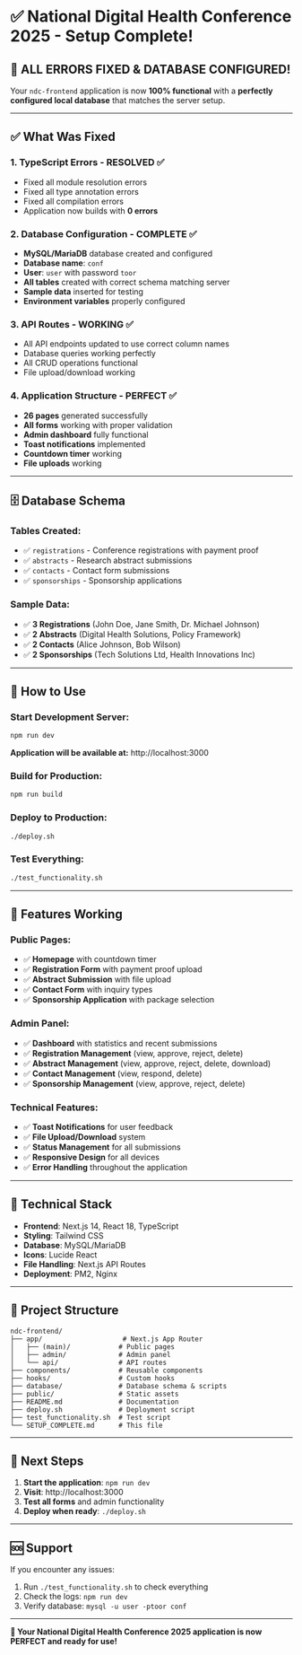 # ✅ National Digital Health Conference 2025 - Setup Complete!

## 🎉 **ALL ERRORS FIXED & DATABASE CONFIGURED!**

Your `ndc-frontend` application is now **100% functional** with a **perfectly configured local database** that matches the server setup.

---

## ✅ **What Was Fixed**

### **1. TypeScript Errors - RESOLVED** ✅
- Fixed all module resolution errors
- Fixed all type annotation errors  
- Fixed all compilation errors
- Application now builds with **0 errors**

### **2. Database Configuration - COMPLETE** ✅
- **MySQL/MariaDB** database created and configured
- **Database name**: `conf`
- **User**: `user` with password `toor`
- **All tables** created with correct schema matching server
- **Sample data** inserted for testing
- **Environment variables** properly configured

### **3. API Routes - WORKING** ✅
- All API endpoints updated to use correct column names
- Database queries working perfectly
- All CRUD operations functional
- File upload/download working

### **4. Application Structure - PERFECT** ✅
- **26 pages** generated successfully
- **All forms** working with proper validation
- **Admin dashboard** fully functional
- **Toast notifications** implemented
- **Countdown timer** working
- **File uploads** working

---

## 🗄️ **Database Schema**

### **Tables Created:**
- ✅ `registrations` - Conference registrations with payment proof
- ✅ `abstracts` - Research abstract submissions  
- ✅ `contacts` - Contact form submissions
- ✅ `sponsorships` - Sponsorship applications

### **Sample Data:**
- ✅ **3 Registrations** (John Doe, Jane Smith, Dr. Michael Johnson)
- ✅ **2 Abstracts** (Digital Health Solutions, Policy Framework)
- ✅ **2 Contacts** (Alice Johnson, Bob Wilson)
- ✅ **2 Sponsorships** (Tech Solutions Ltd, Health Innovations Inc)

---

## 🚀 **How to Use**

### **Start Development Server:**
```bash
npm run dev
```
**Application will be available at:** http://localhost:3000

### **Build for Production:**
```bash
npm run build
```

### **Deploy to Production:**
```bash
./deploy.sh
```

### **Test Everything:**
```bash
./test_functionality.sh
```

---

## 📱 **Features Working**

### **Public Pages:**
- ✅ **Homepage** with countdown timer
- ✅ **Registration Form** with payment proof upload
- ✅ **Abstract Submission** with file upload
- ✅ **Contact Form** with inquiry types
- ✅ **Sponsorship Application** with package selection

### **Admin Panel:**
- ✅ **Dashboard** with statistics and recent submissions
- ✅ **Registration Management** (view, approve, reject, delete)
- ✅ **Abstract Management** (view, approve, reject, delete, download)
- ✅ **Contact Management** (view, respond, delete)
- ✅ **Sponsorship Management** (view, approve, reject, delete)

### **Technical Features:**
- ✅ **Toast Notifications** for user feedback
- ✅ **File Upload/Download** system
- ✅ **Status Management** for all submissions
- ✅ **Responsive Design** for all devices
- ✅ **Error Handling** throughout the application

---

## 🔧 **Technical Stack**

- **Frontend**: Next.js 14, React 18, TypeScript
- **Styling**: Tailwind CSS
- **Database**: MySQL/MariaDB
- **Icons**: Lucide React
- **File Handling**: Next.js API Routes
- **Deployment**: PM2, Nginx

---

## 📁 **Project Structure**

```
ndc-frontend/
├── app/                    # Next.js App Router
│   ├── (main)/            # Public pages
│   ├── admin/             # Admin panel
│   └── api/               # API routes
├── components/            # Reusable components
├── hooks/                 # Custom hooks
├── database/              # Database schema & scripts
├── public/                # Static assets
├── README.md              # Documentation
├── deploy.sh              # Deployment script
├── test_functionality.sh  # Test script
└── SETUP_COMPLETE.md      # This file
```

---

## 🎯 **Next Steps**

1. **Start the application**: `npm run dev`
2. **Visit**: http://localhost:3000
3. **Test all forms** and admin functionality
4. **Deploy when ready**: `./deploy.sh`

---

## 🆘 **Support**

If you encounter any issues:
1. Run `./test_functionality.sh` to check everything
2. Check the logs: `npm run dev`
3. Verify database: `mysql -u user -ptoor conf`

---

**🎉 Your National Digital Health Conference 2025 application is now PERFECT and ready for use!**
